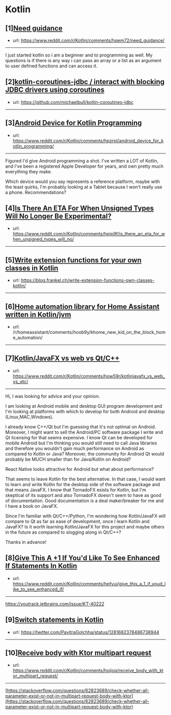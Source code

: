 # Kotlin
## [1][Need guidance](https://www.reddit.com/r/Kotlin/comments/hqem72/need_guidance/)
- url: https://www.reddit.com/r/Kotlin/comments/hqem72/need_guidance/
---
I just started kotlin so i am a beginner and to programming as well. My questions is if there is any way i can pass an array or a list as an argument to user defined functions and can access it.
## [2][kotlin-coroutines-jdbc / interact with blocking JDBC drivers using coroutines](https://www.reddit.com/r/Kotlin/comments/hpxiyn/kotlincoroutinesjdbc_interact_with_blocking_jdbc/)
- url: https://github.com/michaelbull/kotlin-coroutines-jdbc
---

## [3][Android Device for Kotlin Programming](https://www.reddit.com/r/Kotlin/comments/hpzrpl/android_device_for_kotlin_programming/)
- url: https://www.reddit.com/r/Kotlin/comments/hpzrpl/android_device_for_kotlin_programming/
---
Figured I'd give Android programming a shot. I've written a LOT of Kotlin, and I've been a registered Apple Developer for years, and own pretty much everything they make.

Which device would you say represents a reference platform, maybe with the least quirks, I'm probably looking at a Tablet because I won't really use a phone.  Recommendations?
## [4][Is There An ETA For When Unsigned Types Will No Longer Be Experimental?](https://www.reddit.com/r/Kotlin/comments/hpip9f/is_there_an_eta_for_when_unsigned_types_will_no/)
- url: https://www.reddit.com/r/Kotlin/comments/hpip9f/is_there_an_eta_for_when_unsigned_types_will_no/
---

## [5][Write extension functions for your own classes in Kotlin](https://www.reddit.com/r/Kotlin/comments/how9eq/write_extension_functions_for_your_own_classes_in/)
- url: https://blog.frankel.ch/write-extension-functions-own-classes-kotlin/
---

## [6][Home automation library for Home Assistant written in Kotlin/jvm](https://www.reddit.com/r/Kotlin/comments/hoqn33/home_automation_library_for_home_assistant/)
- url: /r/homeassistant/comments/hoob9y/khome_new_kid_on_the_block_home_automation/
---

## [7][Kotlin/JavaFX vs web vs Qt/C++](https://www.reddit.com/r/Kotlin/comments/how59r/kotlinjavafx_vs_web_vs_qtc/)
- url: https://www.reddit.com/r/Kotlin/comments/how59r/kotlinjavafx_vs_web_vs_qtc/
---
Hi, I was looking for advice and your opinion.

I am looking at Android mobile and desktop GUI program development and I'm looking at platforms with which to develop for both Android and desktop (Linux,MAC,Windows).

I already know C++/Qt but I'm guessing that it's not optimal on Android. Moreover, I might want to sell the Android/PC software package I write and Qt licensing for that seems expensive. I know Qt can be developed for mobile Android but I'm thinking you would still need to call Java libraries and therefore you wouldn't gain much performance on Android as compared to Kotlin or Java? Moreover, the community for Android Qt would probably be MUCH smaller than for Java/Kotlin on Android?

React Native looks attractive for Android but what about performance?

That seems to leave Kotlin for the best alternative. In that case, I would want to learn and write Kotlin for the desktop side of the software package and that means JavaFX. I know that TornadoFX exists for Kotlin, but I'm skeptical of its support and also TornadoFX doesn't seem to have as good of documentation. Good documentation is a deal maker/breaker for me and I have a book on JavaFX.

Since I'm familiar with Qt/C++/Python, I'm wondering how Kotlin/JavaFX will compare to Qt as far as ease of development, once I learn Kotlin and JavaFX? Is it worth learning Kotlin/JavaFX for this project and maybe others in the future as compared to slogging along in Qt/C++?

Thanks in advance!
## [8][Give This A +1 If You'd Like To See Enhanced If Statements In Kotlin](https://www.reddit.com/r/Kotlin/comments/hpfyuj/give_this_a_1_if_youd_like_to_see_enhanced_if/)
- url: https://www.reddit.com/r/Kotlin/comments/hpfyuj/give_this_a_1_if_youd_like_to_see_enhanced_if/
---
https://youtrack.jetbrains.com/issue/KT-40222
## [9][Switch statements in Kotlin](https://www.reddit.com/r/Kotlin/comments/howc67/switch_statements_in_kotlin/)
- url: https://twitter.com/PavitraGolchha/status/1281682378486738944
---

## [10][Receive body with Ktor multipart request](https://www.reddit.com/r/Kotlin/comments/hoijoq/receive_body_with_ktor_multipart_request/)
- url: https://www.reddit.com/r/Kotlin/comments/hoijoq/receive_body_with_ktor_multipart_request/
---
[https://stackoverflow.com/questions/62823689/check-whether-all-parameter-exist-or-not-in-multipart-request-body-with-ktor](https://stackoverflow.com/questions/62823689/check-whether-all-parameter-exist-or-not-in-multipart-request-body-with-ktor)
